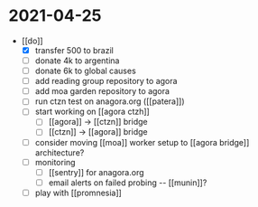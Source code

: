 # 2021-04-25

- [[do]]
  - [x] transfer 500 to brazil
  - [ ] donate 4k to argentina
  - [ ] donate 6k to global causes
  - [ ] add reading group repository to agora
  - [ ] add moa garden repository to agora
  - [ ] run ctzn test on anagora.org ([[patera]]) 
  - [ ] start working on [[agora ctzh]]
    - [ ] [[agora]] -> [[ctzn]] bridge
    - [ ] [[ctzn]] -> [[agora]] bridge
  - [ ] consider moving [[moa]] worker setup to [[agora bridge]] architecture?
  - [ ] monitoring
    - [ ] [[sentry]] for anagora.org
    - [ ] email alerts on failed probing -- [[munin]]?
  - [ ] play with [[promnesia]]